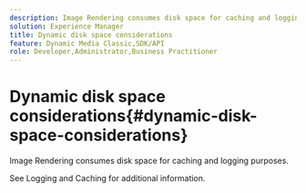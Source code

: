 ```yaml
---
description: Image Rendering consumes disk space for caching and logging purposes.
solution: Experience Manager
title: Dynamic disk space considerations
feature: Dynamic Media Classic,SDK/API
role: Developer,Administrator,Business Practitioner
---
```


# Dynamic disk space considerations{#dynamic-disk-space-considerations}

Image Rendering consumes disk space for caching and logging purposes.

See Logging and Caching for additional information. 
